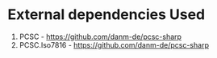 # External dependencies Used
1. PCSC - https://github.com/danm-de/pcsc-sharp
2. PCSC.Iso7816 - https://github.com/danm-de/pcsc-sharp
